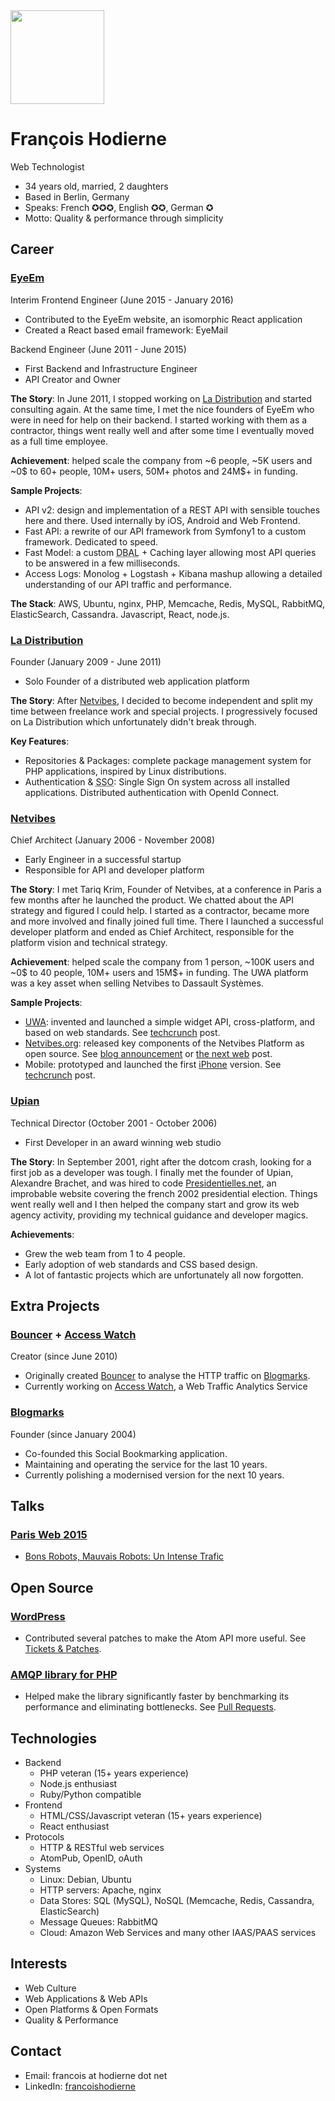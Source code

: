 <img width="150" height="150" src="http://francois.hodierne.net/avatar2014.jpg" class="avatar"/>

François Hodierne
=================

<div class="title">Web Technologist</div>

 * 34 years old, married, 2 daughters
 * Based in Berlin, Germany
 * Speaks: French ✪✪✪, English ✪✪, German ✪
 * Motto: Quality &amp; performance through simplicity

Career
------

### <a name="eyeem"></a> **[EyeEm](http://www.eyeem.com/)**<br />
Interim Frontend Engineer (June 2015 - January 2016)

 * <span class="tldr">Contributed to the EyeEm website, an isomorphic React application</span>
 * <span class="tldr">Created a React based email framework: EyeMail</span>

Backend Engineer (June 2011 - June 2015)

 * <span class="tldr">First Backend and Infrastructure Engineer</span>
 * <span class="tldr">API Creator and Owner</span>

**The Story**:
In June 2011, I stopped working on [La Distribution](#ladistribution) and started consulting again. At the same time, I met the nice founders of EyeEm who were in need for help on their backend. I started working with them as a contractor, things went really well and after some time I eventually moved as a full time employee.

**Achievement**:
helped scale the company from ~6 people, ~5K users and ~0$ to 60+ people, 10M+ users, 50M+ photos and 24M$+ in funding.

**Sample Projects**:

 * API v2: design and implementation of a REST API with sensible touches here and there. Used internally by iOS, Android and Web Frontend.
 * Fast API: a rewrite of our API framework from Symfony1 to a custom framework. Dedicated to speed.
 * Fast Model: a custom <abbr title="Database Access Layer">DBAL</abbr> + Caching layer allowing most API queries to be answered in a few milliseconds.
 * Access Logs: Monolog + Logstash + Kibana mashup allowing a detailed understanding of our API traffic and performance.

**The Stack**:
AWS, Ubuntu, nginx, PHP, Memcache, Redis, MySQL, RabbitMQ, ElasticSearch, Cassandra. Javascript, React, node.js.

### <a name="ladistribution"></a> **[La Distribution](http://ladistribution.net/)**<br />
Founder (January 2009 - June 2011)

 * <span class="tldr">Solo Founder of a distributed web application platform</span>

**The Story**: After [Netvibes](#netvibes), I decided to become independent and split my time between freelance work and special projects. I progressively focused on La Distribution which unfortunately didn't break through.

**Key Features**:

 * Repositories & Packages: complete package management system for PHP applications, inspired by Linux distributions.
 * Authentication & <abbr title="Single Sign On">SSO</abbr>: Single Sign On system across all installed applications. Distributed authentication with OpenId Connect.

### <a name="netvibes"></a> **[Netvibes](http://www.netvibes.com/)**<br />
Chief Architect (January 2006 - November 2008)

 * <span class="tldr">Early Engineer in a successful startup</span>
 * <span class="tldr">Responsible for API and developer platform</span>

**The Story**:
I met Tariq Krim, Founder of Netvibes, at a conference in Paris a few months after he launched the product. We chatted about the API strategy and figured I could help. I started as a contractor, became more and more involved and finally joined full time. There I launched a successful developer platform and ended as Chief Architect, responsible for the platform vision and technical strategy.

**Achievement**:
helped scale the company from 1 person, ~100K users and ~0$ to 40 people, 10M+ users and 15M$+ in funding. The UWA platform was a key asset when selling Netvibes to Dassault Systèmes.

**Sample Projects**:

 * [UWA](https://uwa.netvibes.com/): invented and launched a simple widget API, cross-platform, and based on web standards. See [techcrunch](http://techcrunch.com/2007/02/21/netvibes-promises-cross-platform-widget-compatibility/) post.
 * [Netvibes.org](http://web.archive.org/web/20090416004816/http://netvibes.org/): released key components of the Netvibes Platform as open source. See [blog announcement](http://blog.netvibes.com/netvibesorg-opening/) or [the next web](http://thenextweb.com/2008/06/06/netvibes-starts-website-dedicated-to-open-source-projects/) post.
 * Mobile: prototyped and launched the first [iPhone](http://iphone.netvibes.com/) version. See [techcrunch](http://techcrunch.com/2007/08/14/netvibes-for-iphone-available-now/) post.

### <a name="upian"></a> **[Upian](http://www.upian.com/)**<br />
Technical Director (October 2001 - October 2006)

 * <span class="tldr">First Developer in an award winning web studio</span>

**The Story**:
In September 2001, right after the dotcom crash, looking for a first job as a developer was tough. I finally met the founder of Upian, Alexandre Brachet, and was hired to code [Presidentielles.net](http://2002.presidentielles.net/), an improbable website covering the french 2002 presidential election. Things went really well and I then helped the company start and grow its web agency activity, providing my technical guidance and developer magics.

**Achievements**:

 * Grew the web team from 1 to 4 people.
 * Early adoption of web standards and CSS based design.
 * A lot of fantastic projects which are unfortunately all now forgotten.

Extra Projects
--------------

### <a name="bouncer"></a> [Bouncer](https://github.com/znarf/bouncer) + [Access Watch](https://access.watch/)<br />
Creator (since June 2010)

 * Originally created [Bouncer](https://github.com/znarf/bouncer) to analyse the HTTP traffic on [Blogmarks](#blogmarks).
 * Currently working on [Access Watch](https://access.watch/), a Web Traffic Analytics Service

### <a name="blogmarks"></a> [Blogmarks](http://blogmarks.net/)<br />
Founder (since January 2004)

 * Co-founded this Social Bookmarking application.
 * Maintaining and operating the service for the last 10 years.
 * Currently polishing a modernised version for the next 10 years.

Talks
-----

### [Paris Web 2015](http://www.paris-web.fr/2015/)

  * [Bons Robots, Mauvais Robots: Un Intense Trafic](http://francois.hodierne.net/2015/bons-robots-mauvais-robots/)

Open Source
-----------

### [WordPress](https://wordpress.org/)

  * Contributed several patches to make the Atom API more useful.
    See [Tickets & Patches](https://core.trac.wordpress.org/my-comments/all?USER=znarfor).

### [AMQP library for PHP](https://github.com/videlalvaro/php-amqplib)

 * Helped make the library significantly faster by benchmarking its performance and eliminating bottlenecks.
   See [Pull Requests](https://github.com/videlalvaro/php-amqplib/pulls?utf8=%E2%9C%93&q=is%3Apr+author%3Aznarf).

Technologies
------------

 * Backend
     - PHP veteran (15+ years experience)
     - Node.js enthusiast
     - Ruby/Python compatible
 * Frontend
     - HTML/CSS/Javascript veteran (15+ years experience)
     - React enthusiast
 * Protocols
     - HTTP & RESTful web services
     - AtomPub, OpenID, oAuth
 * Systems
     - Linux: Debian, Ubuntu
     - HTTP servers: Apache, nginx
     - Data Stores: SQL (MySQL), NoSQL (Memcache, Redis, Cassandra, ElasticSearch)
     - Message Queues: RabbitMQ
     - Cloud: Amazon Web Services and many other IAAS/PAAS services

Interests
---------

 * Web Culture
 * Web Applications & Web APIs
 * Open Platforms & Open Formats
 * Quality & Performance

Contact
-------

* Email: francois at hodierne dot net
* LinkedIn: [francoishodierne](https://www.linkedin.com/in/francoishodierne)
